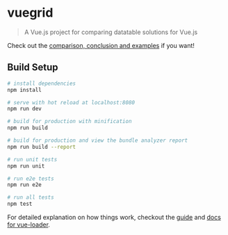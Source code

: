 # vuegrid

> A Vue.js project for comparing datatable solutions for Vue.js

Check out the [comparison, conclusion and examples](http://www.rent-a-hero.de/wp/wp-content/uploads/2017/04/vuegrid/) if you want!

## Build Setup

``` bash
# install dependencies
npm install

# serve with hot reload at localhost:8080
npm run dev

# build for production with minification
npm run build

# build for production and view the bundle analyzer report
npm run build --report

# run unit tests
npm run unit

# run e2e tests
npm run e2e

# run all tests
npm test
```

For detailed explanation on how things work, checkout the [guide](http://vuejs-templates.github.io/webpack/) and [docs for vue-loader](http://vuejs.github.io/vue-loader).
